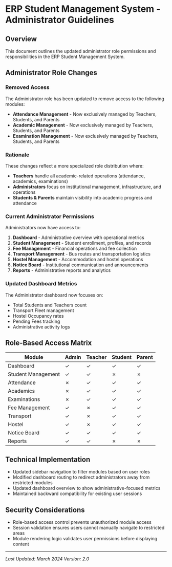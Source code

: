 # ERP Student Management System - Administrator Guidelines

## Overview
This document outlines the updated administrator role permissions and responsibilities in the ERP Student Management System.

## Administrator Role Changes

### Removed Access
The Administrator role has been updated to remove access to the following modules:
- **Attendance Management** - Now exclusively managed by Teachers, Students, and Parents
- **Academic Management** - Now exclusively managed by Teachers, Students, and Parents  
- **Examination Management** - Now exclusively managed by Teachers, Students, and Parents

### Rationale
These changes reflect a more specialized role distribution where:
- **Teachers** handle all academic-related operations (attendance, academics, examinations)
- **Administrators** focus on institutional management, infrastructure, and operations
- **Students & Parents** maintain visibility into academic progress and attendance

### Current Administrator Permissions
Administrators now have access to:
1. **Dashboard** - Administrative overview with operational metrics
2. **Student Management** - Student enrollment, profiles, and records
3. **Fee Management** - Financial operations and fee collection
4. **Transport Management** - Bus routes and transportation logistics
5. **Hostel Management** - Accommodation and hostel operations
6. **Notice Board** - Institutional communication and announcements
7. **Reports** - Administrative reports and analytics

### Updated Dashboard Metrics
The Administrator dashboard now focuses on:
- Total Students and Teachers count
- Transport Fleet management
- Hostel Occupancy rates
- Pending Fees tracking
- Administrative activity logs

## Role-Based Access Matrix

| Module | Admin | Teacher | Student | Parent |
|--------|-------|---------|---------|--------|
| Dashboard | ✓ | ✓ | ✓ | ✓ |
| Student Management | ✓ | ✓ | ✗ | ✗ |
| Attendance | ✗ | ✓ | ✓ | ✓ |
| Academics | ✗ | ✓ | ✓ | ✓ |
| Examinations | ✗ | ✓ | ✓ | ✓ |
| Fee Management | ✓ | ✗ | ✓ | ✓ |
| Transport | ✓ | ✗ | ✓ | ✓ |
| Hostel | ✓ | ✗ | ✓ | ✓ |
| Notice Board | ✓ | ✓ | ✓ | ✓ |
| Reports | ✓ | ✓ | ✗ | ✗ |

## Technical Implementation
- Updated sidebar navigation to filter modules based on user roles
- Modified dashboard routing to redirect administrators away from restricted modules
- Updated dashboard overview to show administrative-focused metrics
- Maintained backward compatibility for existing user sessions

## Security Considerations
- Role-based access control prevents unauthorized module access
- Session validation ensures users cannot manually navigate to restricted areas
- Module rendering logic validates user permissions before displaying content

---
*Last Updated: March 2024*
*Version: 2.0*
